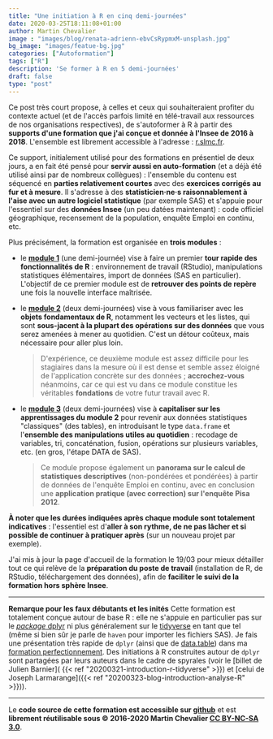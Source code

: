 ```yaml
---
title: "Une initiation à R en cinq demi-journées"
date: 2020-03-25T18:11:08+01:00
author: Martin Chevalier
image : "images/blog/renata-adrienn-ebvCsRypmxM-unsplash.jpg"
bg_image: "images/featue-bg.jpg"
categories: ["Autoformation"]
tags: ["R"]
description: 'Se former à R en 5 demi-journées'
draft: false
type: "post"
---
```


Ce post très court propose, à celles et ceux qui souhaiteraient profiter du contexte actuel (et de l'accès parfois limité en télé-travail aux ressources de nos organisations respectives), de s'autoformer à R à partir des **supports d'une formation que j'ai conçue et donnée à l'Insee de 2016 à 2018**. L'ensemble est librement accessible à l'adresse : [r.slmc.fr](https://teaching.slmc.fr/r/). 

Ce support, initialement utilisé pour des formations en présentiel de deux jours, a en fait été pensé pour **servir aussi en auto-formation** (et a déjà été utilisé ainsi par de nombreux collègues) : l'ensemble du contenu est séquencé en **parties relativement courtes** avec des **exercices corrigés au fur et à mesure**. Il s'adresse à des **statisticien·ne·s raisonnablement à l'aise avec un autre logiciel statistique** (par exemple SAS) et s'appuie pour l'essentiel sur des **données Insee** (un peu datées maintenant) : code officiel géographique, recensement de la population, enquête Emploi en continu, etc.

Plus précisément, la formation est organisée en **trois modules** : 

- le [**module 1**](https://teaching.slmc.fr/r/module1.html) (une demi-journée) vise à faire un premier **tour rapide des fonctionnalités de R** : environnement de travail (RStudio), manipulations statistiques élémentaires, import de données (SAS en particulier). L'objectif de ce premier module est de **retrouver des points de repère** une fois la nouvelle interface maîtrisée.

- le [**module 2**](https://teaching.slmc.fr/r/module2.html) (deux demi-journées) vise à vous familiariser avec les **objets fondamentaux de R**, notamment les vecteurs et les listes, qui sont **sous-jacent à la plupart des opérations sur des données** que vous serez amenées à mener au quotidien. C'est un détour coûteux, mais nécessaire pour aller plus loin.

    > D'expérience, ce deuxième module est assez difficile pour les stagiaires dans la mesure où il est dense et semble assez éloigné de l'application concrète sur des données ; **accrochez-vous** néanmoins, car ce qui est vu dans ce module constitue les véritables **fondations** de votre futur travail avec R.

    
- le [**module 3**](https://teaching.slmc.fr/r/module3.html) (deux demi-journées) vise à **capitaliser sur les apprentissages du module 2** pour revenir aux données statistiques "classiques" (des tables), en introduisant le type `data.frame` et l'**ensemble des manipulations utiles au quotidien** : recodage de variables, tri, concaténation, fusion, opérations sur plusieurs variables, etc. (en gros, l'étape DATA de SAS).

    > Ce module propose également un **panorama sur le calcul de statistiques descriptives** (non-pondérées et pondérées) à partir de données de l'enquête Emploi en continu, avec en conclusion une **application pratique (avec correction) sur l'enquête Pisa 2012**.
    

**À noter que les durées indiquées après chaque module sont totalement indicatives** : l'essentiel est d'**aller à son rythme, de ne pas lâcher et si possible de continuer à pratiquer après** (sur un nouveau projet par exemple). 

J'ai mis à jour la page d'accueil de la formation le 19/03 pour mieux détailler tout ce qui relève de la **préparation du poste de travail** (installation de R, de RStudio, téléchargement des données), afin de **faciliter le suivi de la formation hors sphère Insee**. 

---

**Remarque pour les faux débutants et les inités** Cette formation est totalement conçue autour de base R : elle ne s'appuie en particulier pas sur le [*package* dplyr](https://dplyr.tidyverse.org/) ni plus généralement sur le [tidyverse](https://www.tidyverse.org/) en tant que tel (même si bien sûr je parle de `haven` pour importer les fichiers SAS). Je fais une présentation très rapide de `dplyr` (ainsi que de [data.table](https://cran.r-project.org/package=data.table)) dans ma [formation perfectionnement](https://teaching.slmc.fr/perf/index.html). Des initiations à R construites autour de `dplyr` sont partagées par leurs auteurs dans le cadre de spyrales (voir le [billet de Julien Barnier]( {{< ref "20200321-introduction-r-tidyverse" >}}) et [celui de Joseph Larmarange]({{< ref "20200323-blog-introduction-analyse-R" >}})).

---

Le **code source de cette formation est accessible sur [github](https://github.com/martinchevalier/r_init)** et est **librement réutilisable sous &copy; 2016-2020 Martin Chevalier [CC BY-NC-SA 3.0](https://creativecommons.org/licenses/by-nc-sa/3.0/fr)**.

